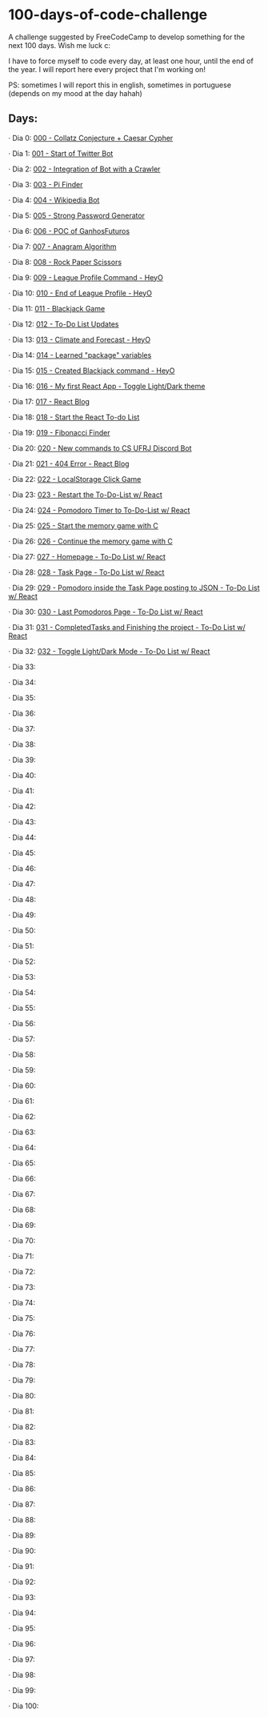 # 100-days-of-code-challenge
A challenge suggested by FreeCodeCamp to develop something for the next 100 days. Wish me luck c:

I have to force myself to code every day, at least one hour, until the end of the year. I will report here every project that I'm working on!

PS: sometimes I will report this in english, sometimes in portuguese (depends on my mood at the day hahah)
## Days:

· Dia 0: [000 - Collatz Conjecture + Caesar Cypher](https://github.com/hugofolloni/100aysOfCodeChallenge/tree/main/000)

· Dia 1: [001 - Start of Twitter Bot](https://github.com/hugofolloni/100-days-of-code-challenge/tree/main/001)

· Dia 2: [002 - Integration of Bot with a Crawler](https://github.com/hugofolloni/100-days-of-code-challenge/tree/main/002)

· Dia 3: [003 - Pi Finder](https://github.com/hugofolloni/100-days-of-code-challenge/tree/main/003)

· Dia 4: [004 - Wikipedia Bot](https://github.com/hugofolloni/100-days-of-code-challenge/tree/main/004)

· Dia 5: [005 - Strong Password Generator](https://github.com/hugofolloni/100-days-of-code-challenge/tree/main/005) 

· Dia 6: [006 - POC of GanhosFuturos](https://github.com/hugofolloni/100-days-of-code-challenge/tree/main/006) 

· Dia 7: [007 - Anagram Algorithm](https://github.com/hugofolloni/100-days-of-code-challenge/tree/main/007) 

· Dia 8: [008 - Rock Paper Scissors](https://github.com/hugofolloni/100-days-of-code-challenge/tree/main/008) 

· Dia 9: [009 - League Profile Command - HeyO](https://github.com/hugofolloni/100-days-of-code-challenge/tree/main/009)

· Dia 10: [010 - End of League Profile - HeyO](https://github.com/hugofolloni/100-days-of-code-challenge/tree/main/010)

· Dia 11: [011 - Blackjack Game](https://github.com/hugofolloni/100-days-of-code-challenge/tree/main/011)

· Dia 12: [012 - To-Do List Updates](https://github.com/hugofolloni/100-days-of-code-challenge/tree/main/012)

· Dia 13: [013 - Climate and Forecast - HeyO](https://github.com/hugofolloni/100-days-of-code-challenge/tree/main/013)

· Dia 14: [014 - Learned "package" variables](https://github.com/hugofolloni/100-days-of-code-challenge/tree/main/014)

· Dia 15: [015 - Created Blackjack command - HeyO](https://github.com/hugofolloni/100-days-of-code-challenge/tree/main/015)

· Dia 16: [016 - My first React App - Toggle Light/Dark theme](https://github.com/hugofolloni/100-days-of-code-challenge/tree/main/016)

· Dia 17: [017 - React Blog](https://github.com/hugofolloni/100-days-of-code-challenge/tree/main/017)

· Dia 18: [018 - Start the React To-do List](https://github.com/hugofolloni/100-days-of-code-challenge/tree/main/018)

· Dia 19: [019 - Fibonacci Finder](https://github.com/hugofolloni/100-days-of-code-challenge/tree/main/019)

· Dia 20: [020 - New commands to CS UFRJ Discord Bot](https://github.com/hugofolloni/100-days-of-code-challenge/tree/main/020)

· Dia 21: [021 - 404 Error - React Blog](https://github.com/hugofolloni/100-days-of-code-challenge/tree/main/021)

· Dia 22: [022 - LocalStorage Click Game](https://github.com/hugofolloni/100-days-of-code-challenge/tree/main/022)

· Dia 23: [023 - Restart the To-Do-List w/ React](https://github.com/hugofolloni/100-days-of-code-challenge/tree/main/023)

· Dia 24: [024 - Pomodoro Timer to To-Do-List w/ React](https://github.com/hugofolloni/100-days-of-code-challenge/tree/main/024)

· Dia 25: [025 - Start the memory game with C](https://github.com/hugofolloni/100-days-of-code-challenge/tree/main/025)


· Dia 26: [026 - Continue the memory game with C](https://github.com/hugofolloni/100-days-of-code-challenge/tree/main/026)

· Dia 27: [027 - Homepage - To-Do List w/ React](https://github.com/hugofolloni/100-days-of-code-challenge/tree/main/027)

· Dia 28: [028 - Task Page - To-Do List w/ React](https://github.com/hugofolloni/100-days-of-code-challenge/tree/main/028)

· Dia 29: [029 - Pomodoro inside the Task Page posting to JSON - To-Do List w/ React](https://github.com/hugofolloni/100-days-of-code-challenge/tree/main/029)

· Dia 30: [030 - Last Pomodoros Page - To-Do List w/ React](https://github.com/hugofolloni/100-days-of-code-challenge/tree/main/030)

· Dia 31: [031 - CompletedTasks and Finishing the project - To-Do List w/ React](https://github.com/hugofolloni/100-days-of-code-challenge/tree/main/031)

· Dia 32: [032 - Toggle Light/Dark Mode - To-Do List w/ React](https://github.com/hugofolloni/100-days-of-code-challenge/tree/main/032)

· Dia 33: 

· Dia 34: 

· Dia 35: 

· Dia 36: 

· Dia 37:

· Dia 38: 

· Dia 39:

· Dia 40: 

· Dia 41: 

· Dia 42: 

· Dia 43: 

· Dia 44: 

· Dia 45: 

· Dia 46: 

· Dia 47:

· Dia 48: 

· Dia 49: 

· Dia 50: 

· Dia 51: 

· Dia 52: 

· Dia 53: 

· Dia 54: 

· Dia 55: 

· Dia 56: 

· Dia 57:

· Dia 58:

· Dia 59: 

· Dia 60: 

· Dia 61: 

· Dia 62: 

· Dia 63: 

· Dia 64: 

· Dia 65: 

· Dia 66: 

· Dia 67:

· Dia 68: 

· Dia 69:

· Dia 70:

· Dia 71: 

· Dia 72: 

· Dia 73: 

· Dia 74: 

· Dia 75: 

· Dia 76: 

· Dia 77:

· Dia 78: 

· Dia 79:

· Dia 80: 

· Dia 81: 

· Dia 82: 

· Dia 83: 

· Dia 84: 

· Dia 85: 

· Dia 86: 

· Dia 87:

· Dia 88:

· Dia 89: 

· Dia 90: 

· Dia 91: 

· Dia 92: 

· Dia 93: 

· Dia 94: 

· Dia 95: 

· Dia 96: 

· Dia 97:

· Dia 98: 

· Dia 99:

· Dia 100: 















